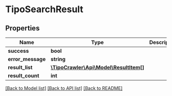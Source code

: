 # TipoSearchResult

## Properties
Name | Type | Description | Notes
------------ | ------------- | ------------- | -------------
**success** | **bool** |  | [optional] 
**error_message** | **string** |  | [optional] 
**result_list** | [**\TipoCrawler\Api\Model\ResultItem[]**](ResultItem.md) |  | [optional] 
**result_count** | **int** |  | [optional] 

[[Back to Model list]](../README.md#documentation-for-models) [[Back to API list]](../README.md#documentation-for-api-endpoints) [[Back to README]](../README.md)


